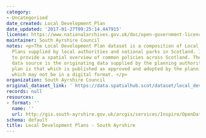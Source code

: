 ```yaml
---
category:
- Uncategorised
date_created: Local_Development_Plan
date_updated: '2017-01-27T09:25:14.447915'
license: https://www.nationalarchives.gov.uk/doc/open-government-licence/version/3/
maintainer: South Ayrshire Council
notes: <p>The Local Development Plan dataset is a composition of Local Development
  Plans supplied by local authorities and national parks in Scotland. It is intended
  to provide a spatial overview of common policies across Scotland. The authoritative
  data source is the originating data supplied by the planning authority and the authoritative
  plan is that which is published as approved and adopted by the planning authority,
  which may not be in a digital format. </p>
organization: South Ayrshire Council
original_dataset_link: ' https://data.spatialhub.scot/dataset/local_development_plans-sa'
records: null
resources:
- format: ''
  name: ''
  url: http://gis.south-ayrshire.gov.uk/arcgis/services/Inspire/OpenData/MapServer/WMSServer?request=GetCapabilities&service=WMS
schema: default
title: Local Development Plans - South Ayrshire
---
```

